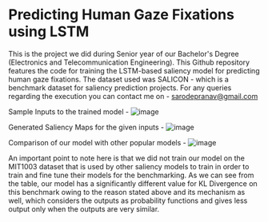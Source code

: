 # Predicting Human Gaze Fixations using LSTM
This is the project we did during Senior year of our Bachelor's Degree (Electronics and Telecommunication Engineering). This Github repository features the code for training the LSTM-based saliency model for predicting human gaze fixations. The dataset used was SALICON - which is a benchmark dataset for saliency prediction projects. 
For any queries regarding the execution you can contact me on - sarodepranav@gmail.com

Sample Inputs to the trained model -
![image](https://user-images.githubusercontent.com/39979059/141194768-9f719398-36c2-4568-ab40-2fc02e9553b5.png)

Generated Saliency Maps for the given inputs -
![image](https://user-images.githubusercontent.com/39979059/141194863-e1f2d024-744b-493f-8ebf-fd7472c58c82.png)

Comparison of our model with other popular models - 
![image](https://user-images.githubusercontent.com/39979059/141195694-b21d16a5-6a97-4ea2-b2c7-5f1a64a93081.png)

An important point to note here is that we did not train our model on the MIT1003 dataset that is used by other saliency models to train in order to train and fine tune their
models for the benchmarking. As we can see from the table, our model has a significantly different value for KL Divergence on this benchmark owing to the reason
stated above and its mechanism as well, which considers the outputs as probability functions and gives less output only when the outputs are very similar.
